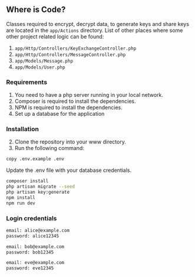 ## Where is Code?
Classes required to encrypt, decrypt data, to generate keys and share keys are located in the `app/Actions` directory.
List of other places where some other project related logic can be found:
1. `app/Http/Controllers/KeyExchangeController.php`
1. `app/Http/Controllers/MessageController.php`
1. `app/Models/Message.php`
1. `app/Models/User.php`

### Requirements
1. You need to have a php server running in your local network.
2. Composer is required to install the dependencies.
3. NPM is required to install the dependencies.
4. Set up a database for the application

### Installation
2. Clone the repository into your www directory.
3. Run the following command:

```bash
copy .env.example .env
```
Update the .env file with your database credentials.

```bash
composer install
php artisan migrate --seed
php artisan key:generate
npm install
npm run dev
```

### Login credentials

```bash
email: alice@example.com
password: alice12345

email: bob@example.com
password: bob12345

email: eve@example.com
password: eve12345
```
